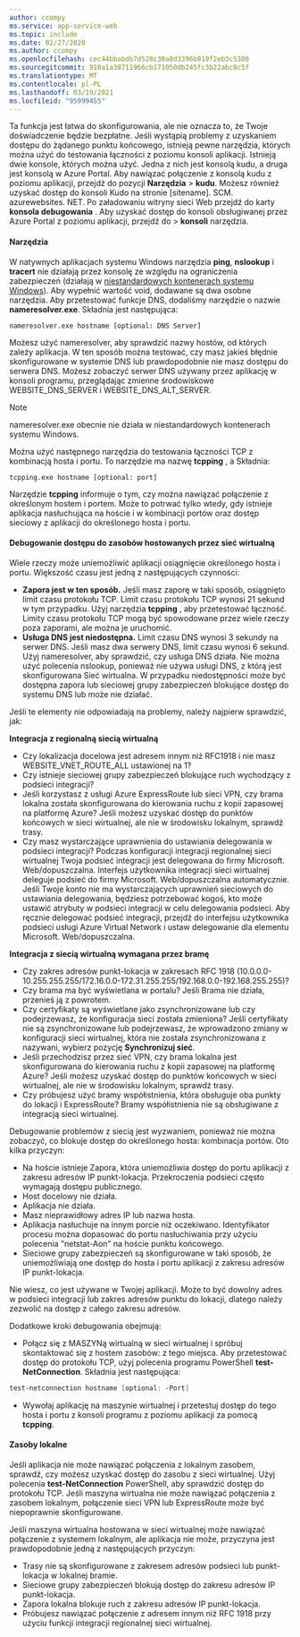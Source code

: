 ```yaml
---
author: ccompy
ms.service: app-service-web
ms.topic: include
ms.date: 02/27/2020
ms.author: ccompy
ms.openlocfilehash: cec44bbabdb7d528c30a8d3396b819f2eb3c5386
ms.sourcegitcommit: 910a1a38711966cb171050db245fc3b22abc8c5f
ms.translationtype: MT
ms.contentlocale: pl-PL
ms.lasthandoff: 03/19/2021
ms.locfileid: "95999455"
---
```

Ta funkcja jest łatwa do skonfigurowania, ale nie oznacza to, że Twoje doświadczenie będzie bezpłatne. Jeśli wystąpią problemy z uzyskaniem dostępu do żądanego punktu końcowego, istnieją pewne narzędzia, których można użyć do testowania łączności z poziomu konsoli aplikacji. Istnieją dwie konsole, których można użyć. Jedna z nich jest konsolą kudu, a druga jest konsolą w Azure Portal. Aby nawiązać połączenie z konsolą kudu z poziomu aplikacji, przejdź do pozycji **Narzędzia**  >  **kudu**. Możesz również uzyskać dostęp do konsoli Kudo na stronie [sitename]. SCM. azurewebsites. NET. Po załadowaniu witryny sieci Web przejdź do karty **konsola debugowania** . Aby uzyskać dostęp do konsoli obsługiwanej przez Azure Portal z poziomu aplikacji, przejdź do  >  **konsoli** narzędzia.

#### <a name="tools"></a>Narzędzia
W natywnych aplikacjach systemu Windows narzędzia **ping**, **nslookup** i **tracert** nie działają przez konsolę ze względu na ograniczenia zabezpieczeń (działają w [niestandardowych kontenerach systemu Windows](../articles/app-service/quickstart-custom-container.md)). Aby wypełnić wartość void, dodawane są dwa osobne narzędzia. Aby przetestować funkcje DNS, dodaliśmy narzędzie o nazwie **nameresolver.exe**. Składnia jest następująca:

```console
nameresolver.exe hostname [optional: DNS Server]
```

Możesz użyć nameresolver, aby sprawdzić nazwy hostów, od których zależy aplikacja. W ten sposób można testować, czy masz jakieś błędnie skonfigurowane w systemie DNS lub prawdopodobnie nie masz dostępu do serwera DNS. Możesz zobaczyć serwer DNS używany przez aplikację w konsoli programu, przeglądając zmienne środowiskowe WEBSITE_DNS_SERVER i WEBSITE_DNS_ALT_SERVER.

> [!NOTE]
> nameresolver.exe obecnie nie działa w niestandardowych kontenerach systemu Windows.
>

Można użyć następnego narzędzia do testowania łączności TCP z kombinacją hosta i portu. To narzędzie ma nazwę **tcpping** , a Składnia:

```console
tcpping.exe hostname [optional: port]
```

Narzędzie **tcpping** informuje o tym, czy można nawiązać połączenie z określonym hostem i portem. Może to potrwać tylko wtedy, gdy istnieje aplikacja nasłuchująca na hoście i w kombinacji portów oraz dostęp sieciowy z aplikacji do określonego hosta i portu.

#### <a name="debug-access-to-virtual-network-hosted-resources"></a>Debugowanie dostępu do zasobów hostowanych przez sieć wirtualną
Wiele rzeczy może uniemożliwić aplikacji osiągnięcie określonego hosta i portu. Większość czasu jest jedną z następujących czynności:

* **Zapora jest w ten sposób.** Jeśli masz zaporę w taki sposób, osiągnięto limit czasu protokołu TCP. Limit czasu protokołu TCP wynosi 21 sekund w tym przypadku. Użyj narzędzia **tcpping** , aby przetestować łączność. Limity czasu protokołu TCP mogą być spowodowane przez wiele rzeczy poza zaporami, ale można je uruchomić.
* **Usługa DNS jest niedostępna.** Limit czasu DNS wynosi 3 sekundy na serwer DNS. Jeśli masz dwa serwery DNS, limit czasu wynosi 6 sekund. Użyj nameresolver, aby sprawdzić, czy usługa DNS działa. Nie można użyć polecenia nslookup, ponieważ nie używa usługi DNS, z którą jest skonfigurowana Sieć wirtualna. W przypadku niedostępności może być dostępna zapora lub sieciowej grupy zabezpieczeń blokujące dostęp do systemu DNS lub może nie działać.

Jeśli te elementy nie odpowiadają na problemy, należy najpierw sprawdzić, jak:

**Integracja z regionalną siecią wirtualną**
* Czy lokalizacja docelowa jest adresem innym niż RFC1918 i nie masz WEBSITE_VNET_ROUTE_ALL ustawionej na 1?
* Czy istnieje sieciowej grupy zabezpieczeń blokujące ruch wychodzący z podsieci integracji?
* Jeśli korzystasz z usługi Azure ExpressRoute lub sieci VPN, czy brama lokalna została skonfigurowana do kierowania ruchu z kopii zapasowej na platformę Azure? Jeśli możesz uzyskać dostęp do punktów końcowych w sieci wirtualnej, ale nie w środowisku lokalnym, sprawdź trasy.
* Czy masz wystarczające uprawnienia do ustawiania delegowania w podsieci integracji? Podczas konfiguracji integracji regionalnej sieci wirtualnej Twoja podsieć integracji jest delegowana do firmy Microsoft. Web/dopuszczalna. Interfejs użytkownika integracji sieci wirtualnej deleguje podsieć do firmy Microsoft. Web/dopuszczalna automatycznie. Jeśli Twoje konto nie ma wystarczających uprawnień sieciowych do ustawiania delegowania, będziesz potrzebować kogoś, kto może ustawić atrybuty w podsieci integracji w celu delegowania podsieci. Aby ręcznie delegować podsieć integracji, przejdź do interfejsu użytkownika podsieci usługi Azure Virtual Network i ustaw delegowanie dla elementu Microsoft. Web/dopuszczalna.

**Integracja z siecią wirtualną wymagana przez bramę**
* Czy zakres adresów punkt-lokacja w zakresach RFC 1918 (10.0.0.0-10.255.255.255/172.16.0.0-172.31.255.255/192.168.0.0-192.168.255.255)?
* Czy brama ma być wyświetlana w portalu? Jeśli Brama nie działa, przenieś ją z powrotem.
* Czy certyfikaty są wyświetlane jako zsynchronizowane lub czy podejrzewasz, że konfiguracja sieci została zmieniona?  Jeśli certyfikaty nie są zsynchronizowane lub podejrzewasz, że wprowadzono zmiany w konfiguracji sieci wirtualnej, która nie została zsynchronizowana z nazywani, wybierz pozycję **Synchronizuj sieć**.
* Jeśli przechodzisz przez sieć VPN, czy brama lokalna jest skonfigurowana do kierowania ruchu z kopii zapasowej na platformę Azure? Jeśli możesz uzyskać dostęp do punktów końcowych w sieci wirtualnej, ale nie w środowisku lokalnym, sprawdź trasy.
* Czy próbujesz użyć bramy współistnienia, która obsługuje oba punkty do lokacji i ExpressRoute? Bramy współistnienia nie są obsługiwane z integracją sieci wirtualnej.

Debugowanie problemów z siecią jest wyzwaniem, ponieważ nie można zobaczyć, co blokuje dostęp do określonego hosta: kombinacja portów. Oto kilka przyczyn:

* Na hoście istnieje Zapora, która uniemożliwia dostęp do portu aplikacji z zakresu adresów IP punkt-lokacja. Przekroczenia podsieci często wymagają dostępu publicznego.
* Host docelowy nie działa.
* Aplikacja nie działa.
* Masz nieprawidłowy adres IP lub nazwa hosta.
* Aplikacja nasłuchuje na innym porcie niż oczekiwano. Identyfikator procesu można dopasować do portu nasłuchiwania przy użyciu polecenia "netstat-Aon" na hoście punktu końcowego.
* Sieciowe grupy zabezpieczeń są skonfigurowane w taki sposób, że uniemożliwiają one dostęp do hosta i portu aplikacji z zakresu adresów IP punkt-lokacja.

Nie wiesz, co jest używane w Twojej aplikacji. Może to być dowolny adres w podsieci integracji lub zakres adresów punktu do lokacji, dlatego należy zezwolić na dostęp z całego zakresu adresów.

Dodatkowe kroki debugowania obejmują:

* Połącz się z MASZYNą wirtualną w sieci wirtualnej i spróbuj skontaktować się z hostem zasobów: z tego miejsca. Aby przetestować dostęp do protokołu TCP, użyj polecenia programu PowerShell **test-NetConnection**. Składnia jest następująca:

```powershell
test-netconnection hostname [optional: -Port]
```

* Wywołaj aplikację na maszynie wirtualnej i przetestuj dostęp do tego hosta i portu z konsoli programu z poziomu aplikacji za pomocą **tcpping**.

#### <a name="on-premises-resources"></a>Zasoby lokalne ####

Jeśli aplikacja nie może nawiązać połączenia z lokalnym zasobem, sprawdź, czy możesz uzyskać dostęp do zasobu z sieci wirtualnej. Użyj polecenia **test-NetConnection** PowerShell, aby sprawdzić dostęp do protokołu TCP. Jeśli maszyna wirtualna nie może nawiązać połączenia z zasobem lokalnym, połączenie sieci VPN lub ExpressRoute może być niepoprawnie skonfigurowane.

Jeśli maszyna wirtualna hostowana w sieci wirtualnej może nawiązać połączenie z systemem lokalnym, ale aplikacja nie może, przyczyna jest prawdopodobnie jedną z następujących przyczyn:

* Trasy nie są skonfigurowane z zakresem adresów podsieci lub punkt-lokacja w lokalnej bramie.
* Sieciowe grupy zabezpieczeń blokują dostęp do zakresu adresów IP punkt-lokacja.
* Zapora lokalna blokuje ruch z zakresu adresów IP punkt-lokacja.
* Próbujesz nawiązać połączenie z adresem innym niż RFC 1918 przy użyciu funkcji integracji regionalnej sieci wirtualnej.
